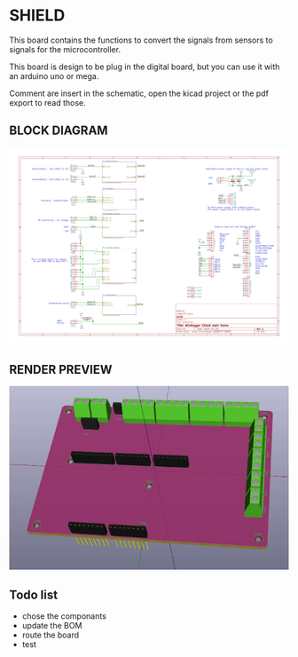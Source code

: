 # SHIELD
This board contains the functions to convert the signals from sensors to signals for the microcontroller.

This board is design to be plug in the digital board, but you can use it with an arduino uno or mega.

Comment are insert in the schematic, open the kicad project or the pdf export to read those.

## BLOCK DIAGRAM
![windlogger shield block diagram](/Hardware/shield/shield_bd.png)

## RENDER PREVIEW
![windlogger shield render preview](/Hardware/shield/shield_preview.jpg)

## Todo list
- chose the componants
- update the BOM
- route the board
- test